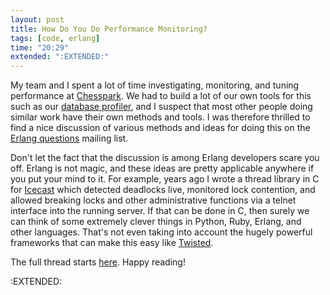 ```yaml
---
layout: post
title: How Do You Do Performance Monitoring?
tags: [code, erlang]
time: "20:29"
extended: ":EXTENDED:"
---
```


My team and I spent a lot of time investigating, monitoring, and tuning performance at [Chesspark](http://www.chesspark.com).  We had to build a lot of our own tools for this such as our [database profiler](https://metajack.im/2007/07/25/do-you-know-what-your-database-is-doing/index.html), and I suspect that most other people doing similar work have their own methods and tools.  I was therefore thrilled to find a nice discussion of various methods and ideas for doing this on the [Erlang questions](http://www.erlang.org/mailman/listinfo/erlang-questions) mailing list.

Don't let the fact that the discussion is among Erlang developers scare you off.  Erlang is not magic, and these ideas are pretty applicable anywhere if you put your mind to it.  For example, years ago I wrote a thread library in C for [Icecast](http://www.icecast.org) which detected deadlocks live, monitored lock contention, and allowed breaking locks and other administrative functions via a telnet interface into the running server.  If that can be done in C, then surely we can think of some extremely clever things in Python, Ruby, Erlang, and other languages.  That's not even taking into account the hugely powerful frameworks that can make this easy like [Twisted](http://www.twistedmatrix.com).

The full thread starts [here](http://www.erlang.org/pipermail/erlang-questions/2008-November/039538.html).  Happy reading!

:EXTENDED:



